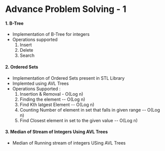 # Advance Problem Solving - 1

#### 1. B-Tree 
- Implementation of B-Tree for integers 
- Operations supported 
    1) Insert 
    2) Delete 
    3) Search

#### 2. Ordered Sets 
- Implementation of Ordered Sets present in STL Library 
- Implemted using AVL Trees 
- Operations Supported :
    1) Insertion & Removal - O(Log n) 
    2) Finding the element -- O(Log n) 
    3) Find Kth latgest Element -- O(Log n)
    4) Counting Number of element in set that falls in given range -- O(Log n)
    5) Find Closest element in set to the given value -- O(Log n)

#### 3. Median of Stream of Integers Using AVL Trees 
- Median of Running stream of integers USing AVL Trees 

